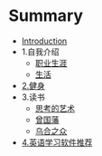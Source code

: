 # Summary

* [Introduction](README.md)
* 1.自我介绍
    * [职业生涯](job.md)
    * [生活](life.md)
* [2.健身](healthy.md)
* 3.读书
    * [思考的艺术](readbooks/thingk.md)
    * [曾国藩](readbooks/zgf.md)
    * [乌合之众](readbooks/whzz.md)
* [4.英语学习软件推荐](commendapp.md)

